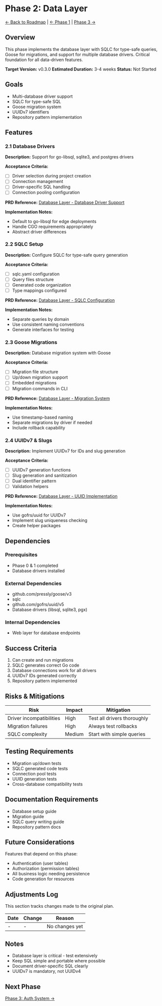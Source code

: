 # Phase 2: Data Layer

[← Back to Roadmap](../README.md) | [← Phase 1](./1-core-web.md) | [Phase 3 →](./3-auth-system.md)

## Overview

This phase implements the database layer with SQLC for type-safe queries, Goose for migrations, and support for multiple database drivers. Critical foundation for all data-driven features.

**Target Version:** v0.3.0
**Estimated Duration:** 3-4 weeks
**Status:** Not Started

## Goals

- Multi-database driver support
- SQLC for type-safe SQL
- Goose migration system
- UUIDv7 identifiers
- Repository pattern implementation

## Features

### 2.1 Database Drivers

**Description:** Support for go-libsql, sqlite3, and postgres drivers

**Acceptance Criteria:**

- [ ] Driver selection during project creation
- [ ] Connection management
- [ ] Driver-specific SQL handling
- [ ] Connection pooling configuration

**PRD Reference:** [Database Layer - Database Driver Support](../../prd/2_database_layer.md#database-driver-support)

**Implementation Notes:**

- Default to go-libsql for edge deployments
- Handle CGO requirements appropriately
- Abstract driver differences

### 2.2 SQLC Setup

**Description:** Configure SQLC for type-safe query generation

**Acceptance Criteria:**

- [ ] sqlc.yaml configuration
- [ ] Query files structure
- [ ] Generated code organization
- [ ] Type mappings configured

**PRD Reference:** [Database Layer - SQLC Configuration](../../prd/2_database_layer.md#sqlc-configuration)

**Implementation Notes:**

- Separate queries by domain
- Use consistent naming conventions
- Generate interfaces for testing

### 2.3 Goose Migrations

**Description:** Database migration system with Goose

**Acceptance Criteria:**

- [ ] Migration file structure
- [ ] Up/down migration support
- [ ] Embedded migrations
- [ ] Migration commands in CLI

**PRD Reference:** [Database Layer - Migration System](../../prd/2_database_layer.md#migration-system)

**Implementation Notes:**

- Use timestamp-based naming
- Separate migrations by driver if needed
- Include rollback capability

### 2.4 UUIDv7 & Slugs

**Description:** Implement UUIDv7 for IDs and slug generation

**Acceptance Criteria:**

- [ ] UUIDv7 generation functions
- [ ] Slug generation and sanitization
- [ ] Dual identifier pattern
- [ ] Validation helpers

**PRD Reference:** [Database Layer - UUID Implementation](../../prd/2_database_layer.md#uuid-implementation-uuidv7)

**Implementation Notes:**

- Use gofrs/uuid for UUIDv7
- Implement slug uniqueness checking
- Create helper packages

## Dependencies

### Prerequisites

- Phase 0 & 1 completed
- Database drivers installed

### External Dependencies

- github.com/pressly/goose/v3
- sqlc
- github.com/gofrs/uuid/v5
- Database drivers (libsql, sqlite3, pgx)

### Internal Dependencies

- Web layer for database endpoints

## Success Criteria

1. Can create and run migrations
2. SQLC generates correct Go code
3. Database connections work for all drivers
4. UUIDv7 IDs generated correctly
5. Repository pattern implemented

## Risks & Mitigations

| Risk | Impact | Mitigation |
|------|--------|------------|
| Driver incompatibilities | High | Test all drivers thoroughly |
| Migration failures | High | Always test rollbacks |
| SQLC complexity | Medium | Start with simple queries |

## Testing Requirements

- Migration up/down tests
- SQLC generated code tests
- Connection pool tests
- UUID generation tests
- Cross-database compatibility tests

## Documentation Requirements

- Database setup guide
- Migration guide
- SQLC query writing guide
- Repository pattern docs

## Future Considerations

Features that depend on this phase:

- Authentication (user tables)
- Authorization (permission tables)
- All business logic needing persistence
- Code generation for resources

## Adjustments Log

This section tracks changes made to the original plan.

| Date | Change | Reason |
|------|--------|--------|
| - | - | No changes yet |

## Notes

- Database layer is critical - test extensively
- Keep SQL simple and portable where possible
- Document driver-specific SQL clearly
- UUIDv7 is mandatory, not UUIDv4

## Next Phase

[Phase 3: Auth System →](./3-auth-system.md)
